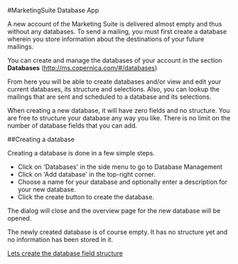 #MarketingSuite Database App

A new account of the Marketing Suite is delivered almost empty and thus without any databases. To send a mailing, you must first create a database wherein you store information about the destinations of your future mailings.

You can create and manage the databases of your account in the section **Databases** (http://ms.copernica.com/#/databases)   

From here you will be able to create databases and/or view and edit your current databases, its structure and selections. Also, you can lookup the mailings that are sent and scheduled to a database and its selections. 

When creating a new database, it will have zero fields and no structure. You are free to structure your database any way you like. There is no limit on the number of database fields that you can add. 

##Creating a database

Creating a database is done in a few simple steps. 

- Click on 'Databases' in the side menu to go to Database Management
- Click on 'Add database' in the top-right corner. 
- Choose a name for your database and optionally enter a description for your new database. 
- Click the create button to create the database. 

The dialog will close and the overview page for the new database will be opened. 

The newly created database is of course empty. It has no structure yet and no information 
has been stored in it.

[Lets create the database field structure](database-field-structure)


